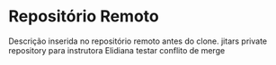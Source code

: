 # Repositório Remoto
Descrição inserida no repositório remoto antes do clone.
jitars private repository para instrutora Elidiana testar conflito de merge
